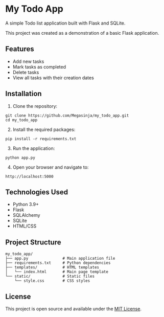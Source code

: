 # My Todo App

A simple Todo list application built with Flask and SQLite.

This project was created as a demonstration of a basic Flask application.

## Features

- Add new tasks
- Mark tasks as completed
- Delete tasks
- View all tasks with their creation dates

## Installation

1. Clone the repository:
```
git clone https://github.com/Megasinja/my_todo_app.git
cd my_todo_app
```

2. Install the required packages:
```
pip install -r requirements.txt
```

3. Run the application:
```
python app.py
```

4. Open your browser and navigate to:
```
http://localhost:5000
```

## Technologies Used

- Python 3.9+
- Flask
- SQLAlchemy
- SQLite
- HTML/CSS

## Project Structure

```
my_todo_app/
├── app.py               # Main application file
├── requirements.txt     # Python dependencies
├── templates/           # HTML templates
│   └── index.html       # Main page template
└── static/              # Static files
    └── style.css        # CSS styles
```

## License

This project is open source and available under the [MIT License](LICENSE).

